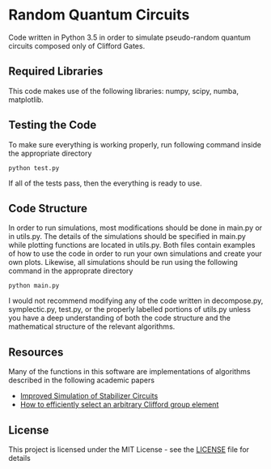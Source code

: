 # Random Quantum Circuits
Code written in Python 3.5 in order to simulate pseudo-random quantum circuits composed only of Clifford Gates.

## Required Libraries
This code makes use of the following libraries: numpy, scipy, numba, matplotlib. 

## Testing the Code 
To make sure everything is working properly, run following command inside the appropriate directory
```
python test.py 
```
If all of the tests pass, then the everything is ready to use. 

## Code Structure 
In order to run simulations, most modifications should be done in main.py or in utils.py. The details of the simulations should be specified in main.py while plotting functions are located in utils.py. Both files contain examples of how to use the code in order to run your own simulations and create your own plots. Likewise, all simulations should be run using the following command in the approprate directory 
```
python main.py 
```

I would not recommend modifying any of the code written in decompose.py, symplectic.py, test.py, or the properly labelled portions of utils.py unless you have a deep understanding of both the code structure and the mathematical structure of the relevant algorithms. 

## Resources 
Many of the functions in this software are implementations of algorithms described in the following academic papers 
* [Improved Simulation of Stabilizer Circuits](https://arxiv.org/pdf/quant-ph/0406196.pdf) 
* [How to efficiently select an arbitrary Clifford group element](https://arxiv.org/pdf/1406.2170.pdf)

## License
This project is licensed under the MIT License - see the [LICENSE](LICENSE) file for details
